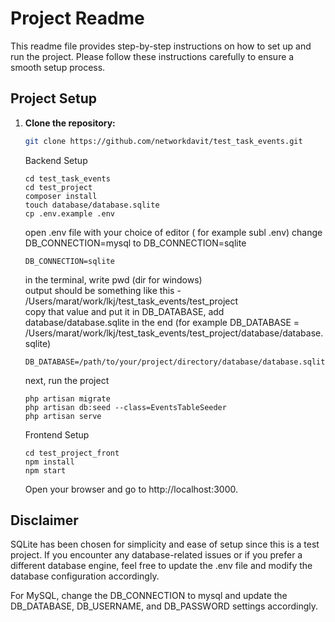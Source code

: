 # Project Readme

This readme file provides step-by-step instructions on how to set up and run the project. Please follow these instructions carefully to ensure a smooth setup process.

## Project Setup

1. **Clone the repository:**

   ```bash
   git clone https://github.com/networkdavit/test_task_events.git
   ```
   
   Backend Setup
   
   ```
   cd test_task_events
   cd test_project
   composer install
   touch database/database.sqlite
   cp .env.example .env
    ```
    open .env file with your choice of editor ( for example subl .env)
    change DB_CONNECTION=mysql to DB_CONNECTION=sqlite
     ```
     DB_CONNECTION=sqlite
      ```
      in the terminal, write pwd (dir for windows)
      <br>
        output should be something like this - /Users/marat/work/lkj/test_task_events/test_project
        <br>
        copy that value and put it in DB_DATABASE, add database/database.sqlite in the end (for example DB_DATABASE = /Users/marat/work/lkj/test_task_events/test_project/database/database.sqlite)
        
     ```   
    DB_DATABASE=/path/to/your/project/directory/database/database.sqlite
    ```
    next, run the project
    ```
    php artisan migrate
    php artisan db:seed --class=EventsTableSeeder
    php artisan serve
    ```
    
    Frontend Setup
    
    ```
    cd test_project_front
    npm install
    npm start
    ```
    
    Open your browser and go to http://localhost:3000.

## Disclaimer
SQLite has been chosen for simplicity and ease of setup since this is a test project. If you encounter any database-related issues or if you prefer a different database engine, feel free to update the .env file and modify the database configuration accordingly.
    
For MySQL, change the DB_CONNECTION to mysql and update the DB_DATABASE, DB_USERNAME, and DB_PASSWORD settings accordingly.
    
        


